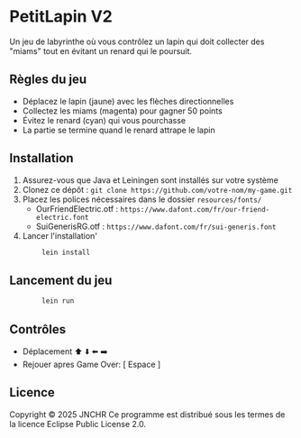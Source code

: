 # PetitLapin V2

Un jeu de labyrinthe où vous contrôlez un lapin qui doit collecter des "miams" tout en évitant un renard qui le poursuit.

## Règles du jeu

- Déplacez le lapin (jaune) avec les flèches directionnelles
- Collectez les miams (magenta) pour gagner 50 points
- Évitez le renard (cyan) qui vous pourchasse
- La partie se termine quand le renard attrape le lapin

## Installation

1. Assurez-vous que Java et Leiningen sont installés sur votre système
2. Clonez ce dépôt : `git clone https://github.com/votre-nom/my-game.git`
3. Placez les polices nécessaires dans le dossier `resources/fonts/`
   - OurFriendElectric.otf : `https://www.dafont.com/fr/our-friend-electric.font`
   - SuiGenerisRG.otf : `https://www.dafont.com/fr/sui-generis.font`
4. Lancer l'installation'

```bash
        lein install
```

## Lancement du jeu

```bash
        lein run
```

## Contrôles

- Déplacement :arrow_up: :arrow_down: :arrow_left: :arrow_right:
- Rejouer apres Game Over:  [ Espace ]

## Licence

Copyright © 2025 JNCHR
Ce programme est distribué sous les termes de la licence Eclipse Public License 2.0.
